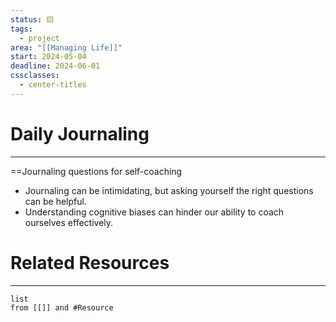 ```yaml
---
status: 🟨
tags:
  - project
area: "[[Managing Life]]"
start: 2024-05-04
deadline: 2024-06-01
cssclasses:
  - center-titles
---
```

# Daily Journaling

---

==Journaling questions for self-coaching
- Journaling can be intimidating, but asking yourself the right questions can be helpful.
- Understanding cognitive biases can hinder our ability to coach ourselves effectively.







# Related Resources
---
```dataview
list
from [[]] and #Resource 
```
